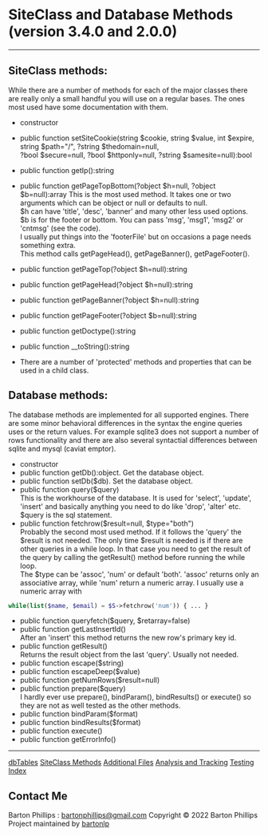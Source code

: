 # SiteClass and Database Methods (version 3.4.0 and 2.0.0)

---

## SiteClass methods:

While there are a number of methods for each of the major classes there are really only a small handful you will use on a regular bases. 
The ones most used have some documentation with them.

* constructor
* public function setSiteCookie(string $cookie, string $value, int $expire, string $path="/", ?string $thedomain=null,  
?bool $secure=null, ?bool $httponly=null, ?string $samesite=null):bool

* public function getIp():string
* public function getPageTopBottom(?object $h=null, ?object $b=null):array
This is the most used method. It takes one or two arguments which can be object or null or defaults to null.  
$h can have 'title', 'desc', 'banner' and many other less used options.  
$b is for the footer or bottom. You can pass 'msg', 'msg1', 'msg2' or 'cntmsg' (see the code).  
I usually put things into the 'footerFile' but on occasions a page needs something extra.  
This method calls getPageHead(), getPageBanner(), getPageFooter().
* public function getPageTop(?object $h=null):string
* public function getPageHead(?object $h=null):string
* public function getPageBanner(?object $h=null):string
* public function getPageFooter(?object $b=null):string
* public function getDoctype():string
* public function \__toString():string
* There are a number of 'protected' methods and properties that can be used in a child class.

## Database methods:

The database methods are implemented for all supported engines. There are some minor behavioral differences in the syntax the engine queries uses or the return values. For example sqlite3 does not support a number of rows functionality and there are also several syntactial differences between sqlite and mysql (caviat emptor).

* constructor
* public function getDb():object. Get the database object.
* public function setDb($db). Set the database object.
* public function query($query)  
This is the workhourse of the database. It is used for 'select', 'update', 'insert' and basically anything you need to do like 'drop', 'alter' etc. $query is the sql statement.
* public function fetchrow($result=null, $type="both")  
Probably the second most used method. If it follows the 'query' the $result is not needed. The only time $result is needed is if there are other queries in a while loop. In that case you need to get the result of the query by calling the getResult() method before running the while loop.  
The $type can be 'assoc', 'num' or default 'both'. 'assoc' returns only an associative array, while 'num' return a numeric array. I usually use a numeric array with

```php
while(list($name, $email) = $S->fetchrow('num')) { ... }
```

* public function queryfetch($query, $retarray=false)
* public function getLastInsertId()  
After an 'insert' this method returns the new row's primary key id.
* public function getResult()  
Returns the result object from the last 'query'. Usually not needed.
* public function escape($string)
* public function escapeDeep($value)
* public function getNumRows($result=null)
* public function prepare($query)  
I hardly ever use prepare(), bindParam(), bindResults() or execute() so they are not as well tested as the other methods.
* public function bindParam($format)
* public function bindResults($format)
* public function execute()
* public function getErrorInfo()

---

[dbTables](dbTables.html)
[SiteClass Methods](siteclass.html)
[Additional Files](files.html)
[Analysis and Tracking](analysis.html)
[Testing](testing.html)
[Index](index.html)

## Contact Me

Barton Phillips : <a href="mailto://bartonphillips@gmail.com">bartonphillips@gmail.com</a>
Copyright &copy; 2022 Barton Phillips
Project maintained by [bartonlp](https://github.com/bartonlp)